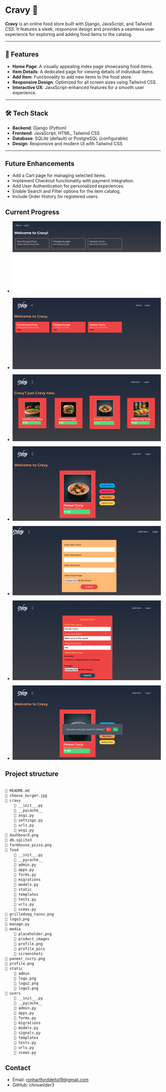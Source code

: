 # Cravy 🍴

**Cravy** is an online food store built with Django, JavaScript, and Tailwind CSS. It features a sleek, responsive design and provides a seamless user experience for exploring and adding food items to the catalog.

---

## 🚀 Features
- **Home Page**: A visually appealing index page showcasing food items.
- **Item Details**: A dedicated page for viewing details of individual items.
- **Add Item**: Functionality to add new items to the food store.
- **Responsive Design**: Optimized for all screen sizes using Tailwind CSS.
- **Interactive UX**: JavaScript-enhanced features for a smooth user experience.

---

## 🛠️ Tech Stack
- **Backend**: Django (Python)
- **Frontend**: JavaScript, HTML, Tailwind CSS
- **Database**: SQLite (default) or PostgreSQL (configurable)
- **Design**: Responsive and modern UI with Tailwind CSS

---
##  Future Enhancements
- Add a Cart page for managing selected items.
- Implement Checkout functionality with payment integration.
- Add User Authentication for personalized experiences.
- Enable Search and Filter options for the item catalog.
- Include Order History for registered users.

## Current Progress
- ![ Index page (phase-1) ](media/screenshots/index1.png)
- ![ Index page (phase-2) ](media/screenshots/index3.png)
- ![ Index page (phase-3) ](media/screenshots/index4.png)

- ![Item details](media/screenshots/delete_button.png)

- ![Add item](media/screenshots/additem2.png)
- ![Update item](media/screenshots/updateitem_form.png)
- ![Delete item](media/screenshots/delete_form.png)

## Project structure
```plainetext

📄 README.md
📄 cheese_burger.jpg
📂 cravy
    📄 __init__.py
    📂 __pycache__
    📄 asgi.py
    📄 settings.py
    📄 urls.py
    📄 wsgi.py
📄 dashboard.png
📄 db.sqlite3
📄 farmhouse_pizza.png
📂 food
    📄 __init__.py
    📂 __pycache__
    📄 admin.py
    📄 apps.py
    📄 forms.py
    📂 migrations
    📄 models.py
    📂 static
    📂 templates
    📄 tests.py
    📄 urls.py
    📄 views.py
📄 grilledveg_tacos.png
📄 logo3.png
📄 manage.py
📂 media
    📄 placeholder.png
    📂 product_images
    📄 profile.png
    📂 profile_pics
    📂 screenshots
📄 paneer_curry.png
📄 profile.png
📂 static
    📂 admin
    📄 logo.png
    📄 logo2.png
    📄 logo3.png
📂 users
    📄 __init__.py
    📂 __pycache__
    📄 admin.py
    📄 apps.py
    📄 forms.py
    📂 migrations
    📄 models.py
    📄 signals.py
    📂 templates
    📄 tests.py
    📄 urls.py
    📄 views.py
```


## Contact
- Email: ronhartforddelta19@gmail.com
- GitHub: chriswilder3
